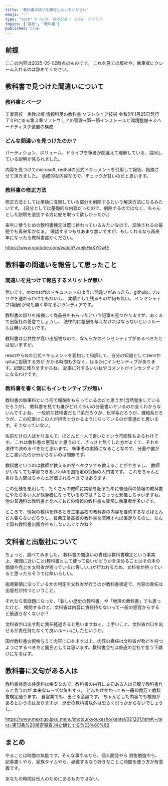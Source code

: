 ```yaml
---
title: "教科書の誤りを報告しないでください"
emoji: "✨"
type: "tech" # tech: 技術記事 / idea: アイデア
topics: ["高校", "教科書"]
published: true
---
```


## 前提

ここの内容は2025-05-02時点のものです。
これを見て出版社や、執筆者にクレーム入れるのは辞めてください。

## 教科書で見つけた間違いについて

###  教科書とページ

工業高校　実教出版 情報科用の教科書 ソフトウェア技術 令和5年1月25日発行 ７０Pにある第３章ソフトウェアの管理→第一節インストールと環境整備→３ハードディスク装置の構成

### どんな間違いを見つけたのか？

パーティション、ボリューム、ドライブを筆者が間違えて理解している、混同している説明が見られました。

内容を見つけてmicrosoft, redhatの公式ドキュメントを引用して報告、指摘させて頂きました。
基礎的な内容なので、チェックが甘いのだと思います。

### 教科書の修正方法

修正方法としては単純に混同している部分を削除するという解決方法になるみたいです。
(自分としては基礎的な内容だったので、削除するのではなく、ちゃんとした説明を追加する方に舵を取って欲しかったが。)

来年に使うための教科書検定は既に終わっているみたいなので、反映されるの最短でも再来年かなぁ。
確認するつもりあまり無いですが、もしくれるなら再来年になったら教科書誰かください。

https://www.youtube.com/watch?v=njkHxXYCwfE

## 教科書の間違いを報告して思ったこと

###  間違いを見つけて報告するメリットが無い

無いです。microsoftのドキュメントのように間違いがあったら、githubにプルリクを送れるわけでもないし、
実績として残るものが何も無い。
インセンティブ(報酬)が何も無く単なるボランティアです。

教科書の誤りを指摘して商品券をもらったという記事も見つかりますが、あくまで出版社の善意でしょうし、
法律的に報酬を与えなければならないというルールは無いみたいです。

教科書は公共性が高い出版物なので、なんらかのインセンティブがあるべきだとは思いますが。

reactやらtsの公式ドキュメントを要約して和訳して、自分の知識としてzennかqiitaに投稿する方が
かかる時間も少なく、はるかにインセンティブがあります。記録に残りますからね。
記事に対するいいねやコメントがインセンティブになるわけです。

###  教科書を書く側にもインセンティブが無い

教科書の執筆料という形で報酬をもらっているのだと思うが(当然発生しているだろうが)、
教科書を見ても誰がどれぐらいの分量書いているのか全くわからないんですよね。
一般的な技術書だとIT系だろうが、化学系だろうが、機械系だろうが、この記事はこの人が担当と分かるようになっているのが普通だと思います。そうなっていない。

名前だけの人ばかり並んで、ほとんど一人で書いたという可能性もあるわけです。
これは教科書の悪習だと思うので、さっさと無くした方がよくて、それを法律で決めるべきだと思います。
執筆者の実績になることなので、分量や誰がどこ書いたのか分からないのは問題です。

教科書というのは教師が教えるのがヘタクソでも教えることができるし、
教師がいなくても学習できるいわゆる国指定の究極の入門書です。
これをちゃんと書ける人間はちゃんと評価されるべきではあります。

この仕様を悪用して、たくさんの教師に実績を配るために普通科の情報の教科書にやたら多い人が執筆者になっているのでは？とちょっと邪推しちゃいますね。
他の普通科の教科書と比べてもどの情報の教科書も異常に執筆者が多いです。

ところで、情報の教科を作るとき工業高校の教科書の内容を要約するならほとんど人要らないだろうし、最悪工業高校の教科書を流用すれば事足りるのに、なんで国も教科書出版会社もしないんですかね？

## 文科省と出版社について

ちょっと、調べてみました。
教科書の間違いの責任は教科書検定という事実上、検閲に近いこと(教科書として使って良いかどうかを決めることはその本の価値や売上を文科省が握っているに等しい。)が行われるため、文科省が持っていると思ったらそうでは無いらしい。

指導要領に沿っているかの判定を文科省が行うのが教科書検定で、内容の責任は出版社が持つということ。

それなら昔話題になった、「新しい歴史の教科書」や「地理の教科書」でも思ったけど、
検閲するけど、文科省は内容に責任持たないって一般の感覚からすると筋通らなくないか？

文科省が口出す割に責任軽過ぎると思いますねぇ。上手いこと、文科省が口を出せるが責任持たなくて良いルールにしたというか。

国が教科書の資格与えて内容に口を出す以上、内容の責任は文科省が殆どを持つようにするべきだと国民としては思います。教科書会社は普通の会社で言う下請けになるはず。

## 教科書に文句がある人は

教科書検定の検定料は格安なので、教科書の内容に文句ある人は自腹で教科書作ると言うのが
本来なムーブな気もする。
どんだけかかっても一冊10数万で教科書検定通ります。
自営業でも、出せる金額です。
ちゃんとした内容でも検閲があるというのはありますが、歴史の教科書以外は恐らく引っかからないでしょうし。

https://www.mext.go.jp/a_menu/shotou/kyoukasho/kentei/021201.htm#:~:text=第13条%20検定審査,得た額とする%E3%80%82

## まとめ

やることは時間の無駄です。そんな事やるなら、個人開発やら
資格勉強やら、記事書くやら、家族タイムやら、昼寝するなり好きなことに時間を使う方が有意義です。

あなたの時間は他人のためにあるものではない。
